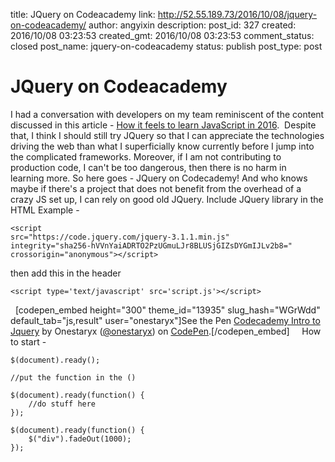 title: JQuery on Codeacademy
link: http://52.55.189.73/2016/10/08/jquery-on-codeacademy/
author: angyixin
description: 
post_id: 327
created: 2016/10/08 03:23:53
created_gmt: 2016/10/08 03:23:53
comment_status: closed
post_name: jquery-on-codeacademy
status: publish
post_type: post

# JQuery on Codeacademy

I had a conversation with developers on my team reminiscent of the content discussed in this article - [How it feels to learn JavaScript in 2016](https://hackernoon.com/how-it-feels-to-learn-javascript-in-2016-d3a717dd577f#.mg1yfkfqr).  Despite that, I think I should still try JQuery so that I can appreciate the technologies driving the web than what I superficially know currently before I jump into the complicated frameworks. Moreover, if I am not contributing to production code, I can't be too dangerous, then there is no harm in learning more. So here goes - JQuery on Codecademy! And who knows maybe if there's a project that does not benefit from the overhead of a crazy JS set up, I can rely on good old JQuery. Include JQuery library in the HTML Example - 
    
    
    <script   
    src="https://code.jquery.com/jquery-3.1.1.min.js"   
    integrity="sha256-hVVnYaiADRTO2PzUGmuLJr8BLUSjGIZsDYGmIJLv2b8="   
    crossorigin="anonymous"></script>

then add this in the header 
    
    
    <script type='text/javascript' src='script.js'></script>

  [codepen_embed height="300" theme_id="13935" slug_hash="WGrWdd" default_tab="js,result" user="onestaryx"]See the Pen [Codecademy Intro to Jquery](http://codepen.io/onestaryx/pen/WGrWdd/) by Onestaryx ([@onestaryx](http://codepen.io/onestaryx)) on [CodePen](http://codepen.io).[/codepen_embed]     How to start - 
    
    
    $(document).ready();
    
    //put the function in the ()
    
    $(document).ready(function() {
        //do stuff here
    });
    
    $(document).ready(function() {
        $("div").fadeOut(1000);
    });